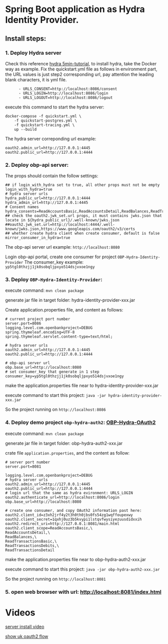 # Spring Boot application as Hydra Identity Provider.

## Install steps:

### 1. Deploy Hydra server
Check this reference [hydra 5min-tutorial](https://www.ory.sh/hydra/docs/5min-tutorial), to install hydra, take the Docker way as example.
Fix the quickstart.yml file as follows in environment part, the URL values is just step2 corresponding url, pay attention the leading blank characters, it is yml file.
```
      - URLS_CONSENT=http://localhost:8086/consent
      - URLS_LOGIN=http://localhost:8086/login
      - URLS_LOGOUT=http://localhost:8086/logout
```
execute this command to start the hydra server:
```
docker-compose -f quickstart.yml \
    -f quickstart-postgres.yml \
    -f quickstart-tracing.yml \
    up --build
```
The hydra server correponding url example:
```
oauth2.admin_url=http://127.0.0.1:4445
oauth2.public_url=http://127.0.0.1:4444
```
### 2. Deploy obp-api server:
The props should contain the follow settings:
```
## if login_with_hydra set to true, all other props must not be empty
login_with_hydra=true
# hydra server urls
hydra_public_url=http://127.0.0.1:4444
hydra_admin_url=http://127.0.0.1:4445
# Consent names
hydra_consents=ReadAccountsBasic,ReadAccountsDetail,ReadBalances,ReadTransactionsBasic,ReadTransactionsDebits,ReadTransactionsDetail
## check the oauth2.jwk_set.url props, it must contains jwks.json that locate in ${hydra_public_url}/.well-known/jwks.json
##oauth2.jwk_set.url=http://localhost:4444/.well-known/jwks.json,https://www.googleapis.com/oauth2/v3/certs
## whether create hydra client when create consumer, default is false
mirror_consumer_in_hydra=true
```

The obp-api server url example: `http://localhost:8080`

Login obp-api portal, create one consumer for project `OBP-Hydra-Identity-Provider`
The consumer_key example: `yp5tgl0thzjj1jk0sobqljpxyo514dsjvxoe1ngy`

### 3. Deploy `OBP-Hydra-Identity-Provider`:

execute command: `mvn clean package`

generate jar file in target folder: hydra-identity-provider-xxx.jar

Create application.properties file, and content as follows:
```
# current project port number
server.port=8086
logging.level.com.openbankproject=DEBUG
spring.thymeleaf.encoding=UTF-8
spring.thymeleaf.servlet.content-type=text/html;

# hydra server urls
oauth2.admin_url=http://127.0.0.1:4445
oauth2.public_url=http://127.0.0.1:4444

# obp-api server url
obp.base_url=http://localhost:8080
# set consumer_key that generate in 1 step
consumer_key=yp5tgl0thzjj1jk0sobqljpxyo514dsjvxoe1ngy
```
make the application.properties file near to hydra-identity-provider-xxx.jar

execute command to start this project: `java -jar hydra-identity-provider-xxx.jar`

So the project running on `http://localhost:8086`

### 4. Deploy demo project `obp-hydra-auth2`:  [OBP-Hydra-OAuth2](https://github.com/OpenBankProject/OBP-Hydra-OAuth2)

execute command: `mvn clean package`

generate jar file in target folder: obp-hydra-auth2-xxx.jar

crate file `application.properties`, and the content as follow:
```
# server port number
server.port=8081

logging.level.com.openbankproject=DEBUG
# hydra server urls
oauth2.admin_url=http://127.0.0.1:4445
oauth2.public_url=http://127.0.0.1:4444
# login url that the same as hydra evironment: URLS_LOGIN
oauth2.authenticate_url=http://localhost:8086/login
obp.base_url=http://localhost:8080

# create one consumer, and copy OAuth2 information past here:
oauth2.client_id=z3xh2jrf4y2t3h0th0jbs0fs54zg1wqffoupexwy
oauth2.client_secret=1qxhj0uz3b5kvypi1lstqvfwysiyezuusdidxxih
oauth2.redirect_uri=http://127.0.0.1:8081/main.html
oauth2.client_scope=ReadAccountsBasic,\
ReadAccountsDetail,\
ReadBalances,\
ReadTransactionsBasic,\
ReadTransactionsDebits,\
ReadTransactionsDetail
```

make the application.properties file near to obp-hydra-auth2-xxx.jar

execute command to start this project: `java -jar obp-hydra-auth2-xxx.jar`

So the project running on `http://localhost:8081`

### 5. open web browser with url: [http://localhost:8081/index.html](http://localhost:8081/index.html)

# Videos
[server install video](https://youtu.be/AobQ7LJQ9cs)

[show uk oauth2 flow](https://youtu.be/k_6z2wk5Jqk)
